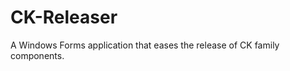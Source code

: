 CK-Releaser
===========

A Windows Forms application that eases the release of CK family components.

